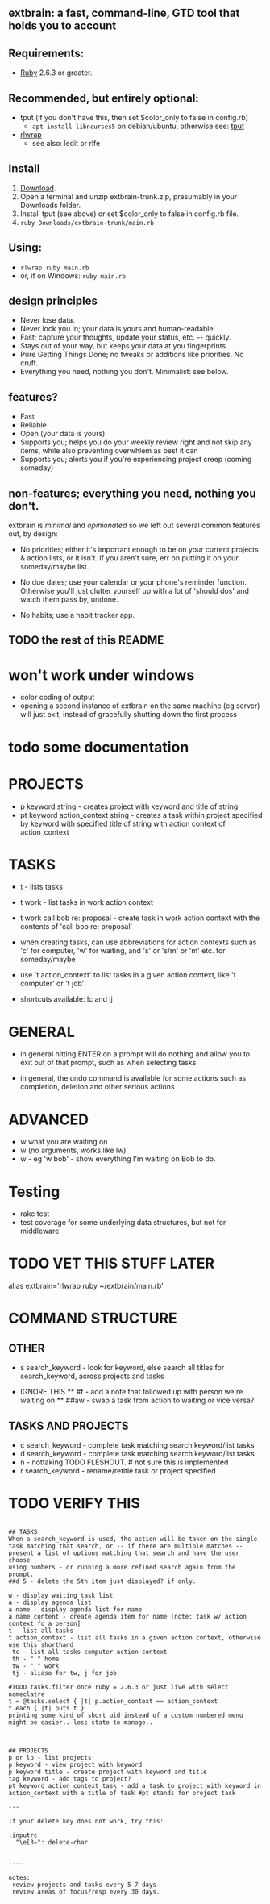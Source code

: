 <!---
Created: 2020-05-30
Revised: 2021-11-09

## todo minimilist? or minimal? or some better word
--->
## extbrain: a fast, command-line, GTD tool that holds you to account
 
## Requirements:

* [Ruby](https://www.ruby-lang.org/) 2.6.3 or greater.

## Recommended, but entirely optional:
* tput (if you don't have this, then set $color_only to false in config.rb)
  * `apt install libncurses5` on debian/ubuntu, otherwise see: [tput](https://command-not-found.com/tput)
* [rlwrap](https://command-not-found.com/rlwrap)
  * see also: ledit or rlfe

## Install

1. [Download](https://github.com/may/extbrain/archive/refs/tags/1.4.zip).
2. Open a terminal and unzip extbrain-trunk.zip, presumably in your Downloads folder.
3. Install tput (see above) or set $color_only to false in config.rb file.
4. ```ruby Downloads/extbrain-trunk/main.rb```
   
## Using:
* ```rlwrap ruby main.rb```
* or, if on Windows: ```ruby main.rb```

## design principles

* Never lose data. 
* Never lock you in; your data is yours and human-readable.
* Fast; capture your thoughts, update your status, etc. -- quickly.
* Stays out of your way, but keeps your data at you fingerprints.
* Pure Getting Things Done; no tweaks or additions like priorities. No cruft.
* Everything you need, nothing you don't.
Minimalist: see below. 

## features?

  * Fast
  * Reliable
  * Open (your data is yours)
  * Supports you; helps you do your weekly review right and not skip any items, while also preventing overwhlem as best it can
  * Supports you; alerts you if you're experiencing project creep (coming someday)
  
## non-features; everything you need, nothing you don't.

extbrain is *minimal* and *opinionated* so we left out several common features out, by design:

* No priorities; either it's important enough to be on your current projects & action lists, or it isn't. If you aren't sure, err on putting it on your someday/maybe list.
<!-- ** No tags? -->
* No due dates; use your calendar or your phone's reminder function. Otherwise you'll just clutter yourself up with a lot of 'should dos' and watch them pass by, undone. 
<!-- * the exception to this is the 'remind me randomly of things that are important to me' function, eg, 'I really can write that book' or 'Call your friends'.???? -->
* No habits; use a habit tracker app.


## TODO the rest of this README

      

# won't work under windows
- color coding of output
- opening a second instance of extbrain on the same machine (eg server) will just exit, instead of gracefully shutting down the first process

# todo some documentation


# PROJECTS
* p keyword string - creates project with keyword and title of string
* pt keyword action_context string - creates a task within project specified by keyword with specified title of string with action context of action_context

# TASKS
* t - lists tasks
* t work - list tasks in work action context
* t work call bob re: proposal - create task in work action context with the contents of 'call bob re: proposal'
* when creating tasks, can use abbreviations for action contexts such as 'c' for computer, 'w' for waiting, and 's' or 's/m' or 'm' etc. for someday/maybe


* use 't action_context' to list tasks in a given action context, like 't computer' or 't job'
* shortcuts available: lc and lj 

# GENERAL

* in general hitting ENTER on a prompt will do nothing and allow you to exit out of that prompt, such as when selecting tasks

* in general, the undo command is available for some actions such as completion, deletion and other serious actions


# ADVANCED
* w what you are waiting on
* w  (no arguments, works like lw)
* w <one word search> - eg 'w bob' - show everything I'm waiting on Bob to do.


# Testing
* rake test
* test coverage for some underlying data structures, but not for middleware



# TODO VET THIS STUFF LATER


alias extbrain='rlwrap ruby ~/extbrain/main.rb' 


# COMMAND STRUCTURE

## OTHER
* s search_keyword - look for keyword, else search all titles for search_keyword, across projects and tasks

* IGNORE THIS
** #f - add a note that followed up with person we're waiting on
** ##aw - swap a task from action to waiting or vice versa?

## TASKS AND PROJECTS
* c search_keyword - complete task matching search keyword/list tasks 
* d search_keyword - complete task matching search keyword/list tasks 
* n - nottaking TODO FLESHOUT. # not sure this is implemented
* r search_keyword - rename/retitle task or project specified

# TODO VERIFY THIS

```

## TASKS
When a search_keyword is used, the action will be taken on the single
task matching that search, or -- if there are multiple matches --
present a list of options matching that search and have the user choose
using numbers - or running a more refined search again from the prompt.
##d 5 - delete the 5th item just displayed? if only.

w - display waiting task list
a - display agenda list
a name - display agenda list for name
a name content - create agenda item for name [note: task w/ action context fo a person]
t - list all tasks
t action_context - list all tasks in a given action context, otherwise use this shorthand
 tc - list all tasks computer action context
 th - " " home
 tw - " " work
 tj - aliaso for tw, j for job

#TODO tasks.filter once ruby = 2.6.3 or just live with select nomeclatre
t = @tasks.select { |t| p.action_context == action_context  
t.each { |t| puts t }
printing some kind of short uid instead of a custom numbered menu might be easier.. less state to manage..



## PROJECTS
p or lp - list projects 
p keyword - view project with keyword
p keyword title - create project with keyword and title 
tag keyword - add tags to project?
pt keyword action_context task - add a task to project with keyword in action_context with a title of task #pt stands for project task

---

If your delete key does not work, try this:

.inputrc
  "\e[3~": delete-char


----

notes:
 review projects and tasks every 5-7 days
 review areas of focus/resp every 30 days.


```
